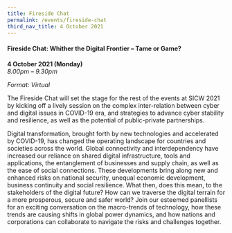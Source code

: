 ```yaml
---
title: Fireside Chat
permalink: /events/fireside-chat
third_nav_title: 4 October 2021
---
```

#### **Fireside Chat: Whither the Digital Frontier – Tame or Game?**

**4 October 2021 (Monday)**  
*8.00pm – 9.30pm*

*Format: Virtual*

The Fireside Chat will set the stage for the rest of the events at SICW 2021 by kicking off a lively session on the complex inter-relation between cyber and digital issues in COVID-19 era, and strategies to advance cyber stability and resilience, as well as the potential of public-private partnerships.

Digital transformation, brought forth by new technologies and accelerated by COVID-19, has changed the operating landscape for countries and societies across the world. Global connectivity and interdependency have increased our reliance on shared digital infrastructure, tools and applications, the entanglement of businesses and supply chain, as well as the ease of social connections. These developments bring along new and enhanced risks on national security, unequal economic development, business continuity and social resilience. What then, does this mean, to the stakeholders of the digital future? How can we traverse the digital terrain for a more prosperous, secure and safer world? Join our esteemed panellists for an exciting conversation on the macro-trends of technology, how these trends are causing shifts in global power dynamics, and how nations and corporations can collaborate to navigate the risks and challenges together.